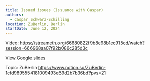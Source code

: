 ```yaml
---
title: Issued issues (Issuance with Caspar)
authors:
  - Caspar Schwarz-Schilling
location: ZuBerlin, Berlin
startDate: June 12, 2024
---
```


Video: <https://streameth.org/66680822f9b8e98b1ec915cd/watch?session=666968aa07f92b086c285d3c>

[View Google slides](https://docs.google.com/presentation/d/1DIA1A2jdUg_ngnS2ZCxwA1hKYPQ0bhmci0XdLIaB1sk/edit?usp=sharing)

Topic: ZuBerlin <https://www.notion.so/ZuBerlin-1cfd9895554181009493e69d2b7b36bd?pvs=21>
